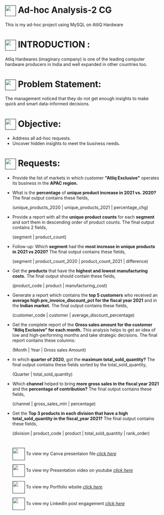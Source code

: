 # <a href="" target="blank"><img align="center" src="https://img.icons8.com/?size=100&id=KlkfbDEjskb5&format=png&color=000000" width="35" /></a> Ad-hoc Analysis-2 CG
This is my ad-hoc project using MySQL on AtliQ Hardware 

# <a href="" target="blank"><img align="center" src="https://img.icons8.com/?size=100&id=FkqjAX6ZGe4B&format=png&color=000000" width="35" /></a> INTRODUCTION :
Atliq Hardwares (imaginary company) is one of the leading computer hardware producers in India and well expanded in other countries too.

# <a href="" target="blank"><img align="center" src="https://img.icons8.com/?size=100&id=9oTCQxbJ7BPy&format=png&color=000000" width="35" /></a> Problem Statement: 
The management noticed that they do not get enough insights to make quick and smart data-informed decisions. 

# <a href="" target="blank"><img align="center" src="https://img.icons8.com/?size=100&id=B9dt5a2xAqNl&format=png&color=000000" width="35" /></a> Objective: 
- Address all ad-hoc requests.
- Uncover hidden insights to meet the business needs.

# <a href="" target="blank"><img align="center" src="https://img.icons8.com/?size=100&id=zeuUPoSqsDd3&format=png&color=000000" width="35" /></a>  Requests:

- Provide the list of markets in which customer **"Atliq Exclusive"** operates its
business in the **APAC region.**
  
- What is the **percentage** of **unique product increase in 2021 vs. 2020?** The final output contains these fields,

  (unique_products_2020 | unique_products_2021 | percentage_chg)

- Provide a report with all the **unique product counts** for each **segment** and sort them in descending order of product counts. The final output contains 2 fields,

  (segment | product_count)

- Follow-up: Which **segment** had the **most increase in unique products in 2021 vs 2020?** The final output contains these fields,

  (segment | product_count_2020 | product_count_2021 | difference)

- Get the **products** that have the **highest and lowest manufacturing costs.** The final output should contain these fields,

  (product_code | product | manufacturing_cost)

- Generate a report which contains the **top 5 customers** who received an **average high pre_invoice_discount_pct for the fiscal year 2021** and in the **Indian market.** The final output contains these fields,

  (customer_code | customer | average_discount_percentage)

- Get the complete report of the **Gross sales amount for the customer “Atliq Exclusive” for each month.** This analysis helps to get an idea of low and high-performing months and take strategic decisions. The final report contains these columns:

  (Month | Year | Gross sales Amount)

-  In which **quarter of 2020**, got the **maximum total_sold_quantity?** The final output contains these fields sorted by the total_sold_quantity,

    (Quarter | total_sold_quantity)

- Which **channel** helped to bring **more gross sales in the fiscal year 2021** and the **percentage of contribution?** The final output contains these fields,

  (channel | gross_sales_mln | percentage)


- Get the **Top 3 products in each division that have a high total_sold_quantity in the fiscal_year 2021?** The final output contains these fields,

  (division | product_code | product | total_sold_quantity | rank_order)

  #

  <a href="" target="blank"><img align="center" src="https://img.icons8.com/?size=100&id=iWw83PVcBpLw&format=png&color=000000" width="40" /></a> To view my Canva presentaion file _[click here](https://www.canva.com/design/DAGSVBYuMBw/6KW3giea4kXnJgpdviHxsQ/edit?utm_content=DAGSVBYuMBw&utm_campaign=designshare&utm_medium=link2&utm_source=sharebutton)_

  <a href="" target="blank"><img align="center" src="https://img.icons8.com/?size=100&id=qLVB1tIe9Ts9&format=png&color=000000" width="40" /></a> To view my Presentation video on youtube _[click here](https://youtu.be/tWt2An0wGm8)_

  <a href="" target="blank"><img align="center" src="https://img.icons8.com/?size=100&id=B2kE1iYkRIiw&format=png&color=000000" width="40" /></a> To view my Portfolio wbsite _[click here](https://codebasics.io/portfolio/SREE-VIGNESH-S)_

  <a href="" target="blank"><img align="center" src="https://img.icons8.com/?size=100&id=MR3dZdlA53te&format=png&color=000000" width="40" /></a> To view my LinkedIn post engagement _[click here](https://www.linkedin.com/posts/sree-vignesh-05-_dataanalysis-businessanalyst-adhocanalysis-activity-7247853346173206530-8yYK?utm_source=share&utm_medium=member_desktop)_
  
